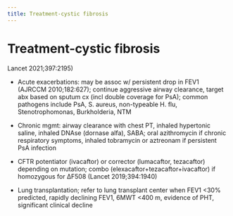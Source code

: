 ```yaml
---
title: Treatment-cystic fibrosis
---
```

# Treatment-cystic fibrosis


Lancet 2021;397:2195)

* Acute exacerbations: may be assoc w/ persistent drop in FEV1 (AJRCCM 2010;182:627); continue aggressive airway clearance, target abx based on sputum cx (incl double coverage for PsA); common pathogens include PsA, S. aureus, non-typeable H. flu, Stenotrophomonas, Burkholderia, NTM

* Chronic mgmt: airway clearance with chest PT, inhaled hypertonic saline, inhaled DNAse (dornase alfa), SABA; oral azithromycin if chronic respiratory symptoms, inhaled tobramycin or aztreonam if persistent PsA infection

* CFTR potentiator (ivacaftor) or corrector (lumacaftor, tezacaftor) depending on mutation; combo (elexacaftor+tezacaftor+ivacaftor) if homozygous for ΔF508 (Lancet 2019;394:1940)

* Lung transplantation; refer to lung transplant center when FEV1 <30% predicted, rapidly declining FEV1, 6MWT <400 m, evidence of PHT, significant clinical decline
